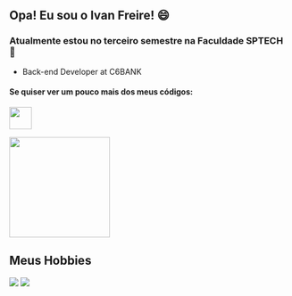 ## Opa! Eu sou o Ivan Freire! 😄
### Atualmente estou no terceiro semestre na Faculdade SPTECH 💜
- Back-end Developer at C6BANK
#### Se quiser ver um pouco mais dos meus códigos:
<a href="https://www.beecrowd.com.br/judge/pt/profile/682048" target="_blank"><img src="https://camo.githubusercontent.com/38d44389f0e6e510bcd916cffb484df9026d4d374160c290f94d1d3db4efb3ca/68747470733a2f2f7777772e62656563726f77642e636f6d2e62722f686f6d652f77702d636f6e74656e742f75706c6f6164732f323032312f30382f62656563726f77645f5f726f786f486f72436c65616e2d736d616c6c2d504e472d312e706e67" height="40em" target="_blank"></a>

<!-- <h2> As linguagens que mais utilizo são: </h2>
<div style="display: inline_block">
<img align="center" alt="Ivan-Js" height="30" width="40" src="https://raw.githubusercontent.com/devicons/devicon/master/icons/javascript/javascript-plain.svg">
  <img align="center" alt="Ivan-HTML" height="30" width="40" src="https://raw.githubusercontent.com/devicons/devicon/master/icons/html5/html5-original.svg">
  <img align="center" alt="Ivan-CSS" height="30" width="40" src="https://raw.githubusercontent.com/devicons/devicon/master/icons/css3/css3-original.svg">
  <img align="center" alt="Ivan-Python" height="30" width="40" src="https://raw.githubusercontent.com/devicons/devicon/master/icons/python/python-original.svg">
  <img align="center" alt="Ivan-Python" height="30" width="40" src="https://github.com/tandpfun/skill-icons/blob/main/icons/Java-Dark.svg">
  <img align="center" alt="Ivan-Python" height="30" width="40" src="https://github.com/tandpfun/skill-icons/blob/main/icons/R-Dark.svg">
  </div> <br> -->
 <img height="180em" src="https://github-readme-stats.vercel.app/api/top-langs/?username=IvanCCO&layout=compact&langs_count=7&theme=dracula&hide=html"/>
  <h2>Meus Hobbies</h2>
  
  <a href="https://www.youtube.com/channel/UCGl5UhjdrFYYPryKV5OIsiQ" target="_blank"><img src="https://img.shields.io/badge/YouTube-FF0000?style=for-the-badge&logo=youtube&logoColor=white" target="_blank"></a>
  <a href="https://www.twitch.tv/lullyfito" target="_blank"><img src="https://img.shields.io/badge/Twitch-9146FF?style=for-the-badge&logo=twitch&logoColor=white" target="_blank"></a>
